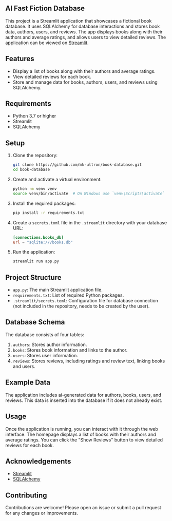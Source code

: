## AI Fast Fiction Database

This project is a Streamlit application that showcases a fictional book database. It uses SQLAlchemy for database interactions and stores book data, authors, users, and reviews. The app displays books along with their authors and average ratings, and allows users to view detailed reviews. The application can be viewed on [Streamlit](https://book-database.streamlit.app/).

## Features

- Display a list of books along with their authors and average ratings.
- View detailed reviews for each book.
- Store and manage data for books, authors, users, and reviews using SQLAlchemy.

## Requirements

- Python 3.7 or higher
- Streamlit
- SQLAlchemy

## Setup

1. Clone the repository:

   ```bash
   git clone https://github.com/mk-ultron/book-database.git
   cd book-database
   ```

2. Create and activate a virtual environment:

   ```bash
   python -m venv venv
   source venv/bin/activate  # On Windows use `venv\Scripts\activate`
   ```

3. Install the required packages:

   ```bash
   pip install -r requirements.txt
   ```

4. Create a `secrets.toml` file in the `.streamlit` directory with your database URL:

   ```toml
   [connections.books_db]
   url = "sqlite:///books.db"
   ```

5. Run the application:

   ```bash
   streamlit run app.py
   ```

## Project Structure

- `app.py`: The main Streamlit application file.
- `requirements.txt`: List of required Python packages.
- `.streamlit/secrets.toml`: Configuration file for database connection (not included in the repository, needs to be created by the user).

## Database Schema

The database consists of four tables:

1. `authors`: Stores author information.
2. `books`: Stores book information and links to the author.
3. `users`: Stores user information.
4. `reviews`: Stores reviews, including ratings and review text, linking books and users.

## Example Data

The application includes ai-generated data for authors, books, users, and reviews. This data is inserted into the database if it does not already exist.

## Usage

Once the application is running, you can interact with it through the web interface. The homepage displays a list of books with their authors and average ratings. You can click the "Show Reviews" button to view detailed reviews for each book.

## Acknowledgements

- [Streamlit](https://streamlit.io/)
- [SQLAlchemy](https://www.sqlalchemy.org/)

## Contributing

Contributions are welcome! Please open an issue or submit a pull request for any changes or improvements.
